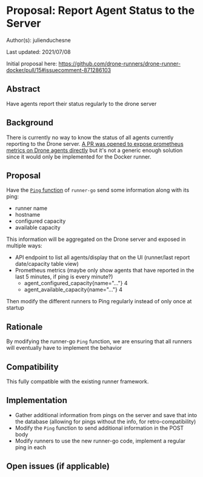 # Proposal: Report Agent Status to the Server 

Author(s): julienduchesne

Last updated: 2021/07/08

Initial proposal here: https://github.com/drone-runners/drone-runner-docker/pull/15#issuecomment-871286103

## Abstract

Have agents report their status regularly to the drone server

## Background

There is currently no way to know the status of all agents currently reporting to the Drone server. 
[A PR was opened to expose prometheus metrics on Drone agents directly](https://github.com/drone-runners/drone-runner-docker/pull/15#issuecomment-871286103) but it's not a generic enough solution since it would only be implemented for the Docker runner. 

## Proposal

Have the [`Ping` function](https://github.com/drone/runner-go/blob/master/client/http.go#L88) of `runner-go` send some information along with its ping:

* runner name
* hostname
* configured capacity
* available capacity

This information will be aggregated on the Drone server and exposed in multiple ways:

* API endpoint to list all agents/display that on the UI (runner/last report date/capacity table view)
* Prometheus metrics (maybe only show agents that have reported in the last 5 minutes, if ping is every minute?)
  * agent_configured_capacity{name="..."} 4
  * agent_available_capacity{name="..."} 4

Then modify the different runners to Ping regularly instead of only once at startup

## Rationale

By modifying the runner-go `Ping` function, we are ensuring that all runners will eventually have to implement the behavior

## Compatibility

This fully compatible with the existing runner framework.

## Implementation

- Gather additional information from pings on the server and save that into the database (allowing for pings without the info, for retro-compatibility)
- Modify the `Ping` function to send additional information in the POST body
- Modify runners to use the new runner-go code, implement a regular ping in each

## Open issues (if applicable)


